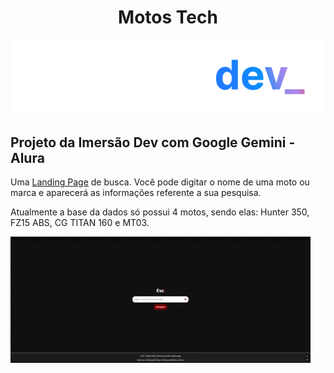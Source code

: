 <div align="center" id="header">
    <h1>Motos Tech</h1>
</div>
<div align="center">
<img src=".github/logo_imersao_dev_gemini.webp" alt="Logo Imersão DEV">
</div>

## Projeto da Imersão Dev com Google Gemini - Alura

<p>Uma <a href="https://motos-tech.vercel.app/">Landing Page</a> de busca. Você pode digitar o nome de uma moto ou marca e aparecerá as informações referente a sua pesquisa.</p>
<p>Atualmente a base da dados só possui 4 motos, sendo elas: Hunter 350, FZ15 ABS, CG TITAN 160 e MT03.</p>
<img src=".github/banner.gif" alt="Descrição do GIF">
